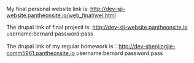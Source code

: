 My final personal website link is: http://dev-sjj-website.pantheonsite.io/web_final/wel.html


The drupal link of final projecit is: http://dev-sjj-website.pantheonsite.io 
username:bernard password:pass


The drupal link of my regular homework is：http://dev-shenjingjie-comm5961.pantheonsite.io 
username:bernard password:pass
